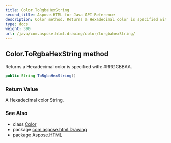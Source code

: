 ```yaml
---
title: Color.ToRgbaHexString
second_title: Aspose.HTML for Java API Reference
description: Color method. Returns a Hexadecimal color is specified with RRGGBBAA
type: docs
weight: 390
url: /java/com.aspose.html.drawing/color/torgbahexString/
---
```

## Color.ToRgbaHexString method

Returns a Hexadecimal color is specified with: #RRGGBBAA.

```java
public String ToRgbaHexString()
```

### Return Value

A Hexadecimal color String.

### See Also

* class [Color](../)
* package [com.aspose.html.Drawing](../../color/)
* package [Aspose.HTML](../../../)
